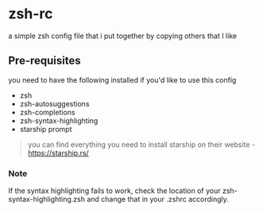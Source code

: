 # zsh-rc
a simple zsh config file that i put together by copying others that I like

## Pre-requisites
you need to have the following installed if you'd like to use this config
- zsh
- zsh-autosuggestions
- zsh-completions 
- zsh-syntax-highlighting
- starship prompt

> you can find everything you need to install starship on their website - https://starship.rs/
### Note
If the syntax highlighting fails to work, check the location of your zsh-syntax-highlighting.zsh and change that in your .zshrc accordingly.
